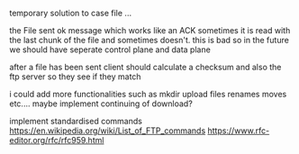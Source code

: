 temporary solution to case file ...


the File sent ok message which works like an ACK sometimes it is read with the last chunk of the file and sometimes doesn't. this is bad so in the future we should have seperate control plane and data plane



after a file has been sent client should calculate a checksum and also the ftp server so they see if they match

i could add more functionalities such as mkdir upload files renames moves etc....
maybe implement continuing of download?

implement standardised commands
https://en.wikipedia.org/wiki/List_of_FTP_commands
https://www.rfc-editor.org/rfc/rfc959.html
